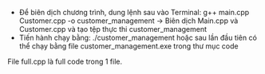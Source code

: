 - Để biên dịch chương trình, dung lệnh sau vào Terminal:
  g++ main.cpp Customer.cpp -o customer_management
  -> Biên dịch Main.cpp và Customer.cpp và tạo tệp thực thi customer_management
- Tiến hành chạy bằng:
  ./customer_management
  hoặc sau lần đầu tiên có thể chạy bằng file customer_management.exe trong thư mục code

File full.cpp là full code trong 1 file.
